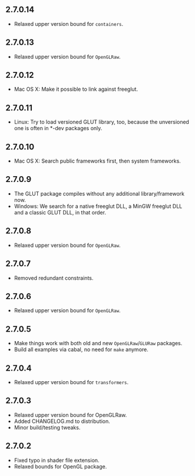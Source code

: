 2.7.0.14
--------
* Relaxed upper version bound for `containers`.

2.7.0.13
--------
* Relaxed upper version bound for `OpenGLRaw`.

2.7.0.12
--------
* Mac OS X: Make it possible to link against freeglut.

2.7.0.11
--------
* Linux: Try to load versioned GLUT library, too, because the unversioned one is often in *-dev packages only.

2.7.0.10
--------
* Mac OS X: Search public frameworks first, then system frameworks.

2.7.0.9
--------
* The GLUT package compiles without any additional library/framework now.
* Windows: We search for a native freeglut DLL, a MinGW freeglut DLL and a classic GLUT DLL, in that order.

2.7.0.8
--------
* Relaxed upper version bound for `OpenGLRaw`.

2.7.0.7
-------
* Removed redundant constraints.

2.7.0.6
--------
* Relaxed upper version bound for `OpenGLRaw`.

2.7.0.5
--------
* Make things work with both old and new `OpenGLRaw`/`GLURaw` packages.
* Build all examples via cabal, no need for `make` anymore.

2.7.0.4
--------
* Relaxed upper version bound for `transformers`.

2.7.0.3
--------
* Relaxed upper version bound for OpenGLRaw.
* Added CHANGELOG.md to distribution.
* Minor build/testing tweaks.

2.7.0.2
--------
* Fixed typo in shader file extension.
* Relaxed bounds for OpenGL package.
